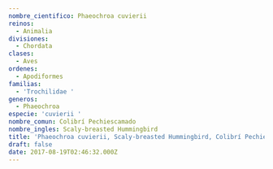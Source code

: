 ```yaml
---
nombre_cientifico: Phaeochroa cuvierii
reinos:
  - Animalia
divisiones:
  - Chordata
clases:
  - Aves
ordenes:
  - Apodiformes
familias:
  - 'Trochilidae '
generos:
  - Phaeochroa
especie: 'cuvierii '
nombre_comun: Colibrí Pechiescamado
nombre_ingles: Scaly-breasted Hummingbird
title: 'Phaeochroa cuvierii, Scaly-breasted Hummingbird, Colibrí Pechiescamado'
draft: false
date: 2017-08-19T02:46:32.000Z
---
```


